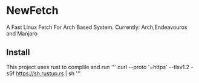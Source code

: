 # NewFetch
A Fast Linux Fetch For Arch Based System. Currently: Arch,Endeavouros and Manjaro 

## Install
This project uses rust to complile and run
'''
curl --proto '=https' --tlsv1.2 -sSf https://sh.rustup.rs | sh
'''

